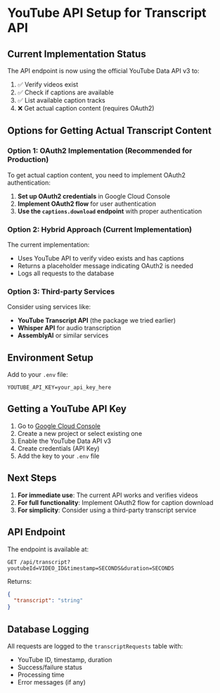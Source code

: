 # YouTube API Setup for Transcript API

## Current Implementation Status

The API endpoint is now using the official YouTube Data API v3 to:

1. ✅ Verify videos exist
2. ✅ Check if captions are available
3. ✅ List available caption tracks
4. ❌ Get actual caption content (requires OAuth2)

## Options for Getting Actual Transcript Content

### Option 1: OAuth2 Implementation (Recommended for Production)

To get actual caption content, you need to implement OAuth2 authentication:

1. **Set up OAuth2 credentials** in Google Cloud Console
2. **Implement OAuth2 flow** for user authentication
3. **Use the `captions.download` endpoint** with proper authentication

### Option 2: Hybrid Approach (Current Implementation)

The current implementation:

- Uses YouTube API to verify video exists and has captions
- Returns a placeholder message indicating OAuth2 is needed
- Logs all requests to the database

### Option 3: Third-party Services

Consider using services like:

- **YouTube Transcript API** (the package we tried earlier)
- **Whisper API** for audio transcription
- **AssemblyAI** or similar services

## Environment Setup

Add to your `.env` file:

```
YOUTUBE_API_KEY=your_api_key_here
```

## Getting a YouTube API Key

1. Go to [Google Cloud Console](https://console.cloud.google.com/)
2. Create a new project or select existing one
3. Enable the YouTube Data API v3
4. Create credentials (API Key)
5. Add the key to your `.env` file

## Next Steps

1. **For immediate use**: The current API works and verifies videos
2. **For full functionality**: Implement OAuth2 flow for caption download
3. **For simplicity**: Consider using a third-party transcript service

## API Endpoint

The endpoint is available at:

```
GET /api/transcript?youtubeId=VIDEO_ID&timestamp=SECONDS&duration=SECONDS
```

Returns:

```json
{
  "transcript": "string"
}
```

## Database Logging

All requests are logged to the `transcriptRequests` table with:

- YouTube ID, timestamp, duration
- Success/failure status
- Processing time
- Error messages (if any)
